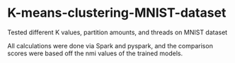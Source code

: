 # K-means-clustering-MNIST-dataset
Tested different K values, partition amounts, and threads on MNIST dataset

All calculations were done via Spark and pyspark, and the comparison scores were based off the nmi values of the trained models.
